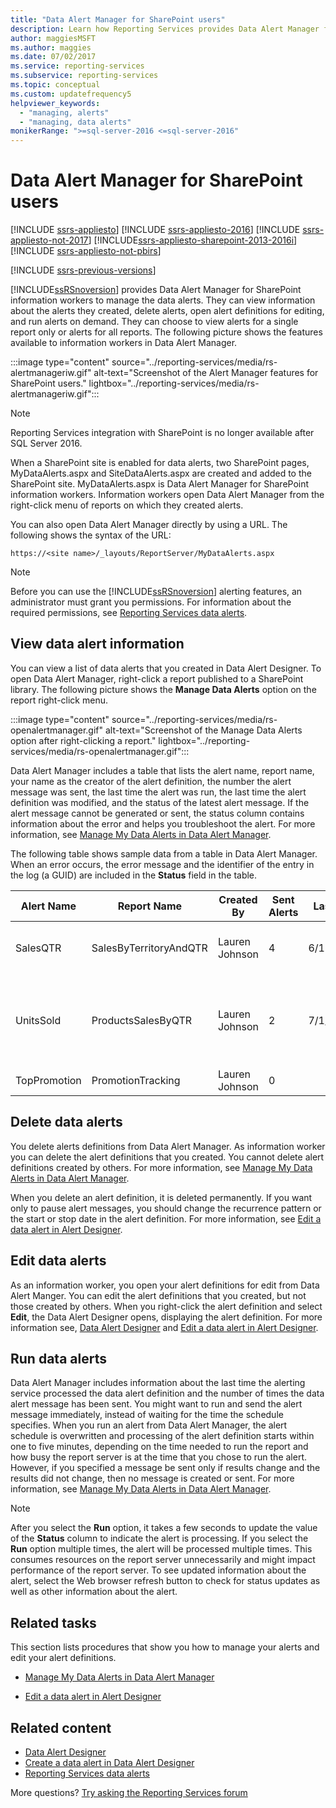 ```yaml
---
title: "Data Alert Manager for SharePoint users"
description: Learn how Reporting Services provides Data Alert Manager for SharePoint information workers to manage the data alerts.
author: maggiesMSFT
ms.author: maggies
ms.date: 07/02/2017
ms.service: reporting-services
ms.subservice: reporting-services
ms.topic: conceptual
ms.custom: updatefrequency5
helpviewer_keywords:
  - "managing, alerts"
  - "managing, data alerts"
monikerRange: ">=sql-server-2016 <=sql-server-2016"
---
```


# Data Alert Manager for SharePoint users

[!INCLUDE [ssrs-appliesto](../includes/ssrs-appliesto.md)] [!INCLUDE [ssrs-appliesto-2016](../includes/ssrs-appliesto-2016.md)] [!INCLUDE [ssrs-appliesto-not-2017](../includes/ssrs-appliesto-not-2017.md)] [!INCLUDE[ssrs-appliesto-sharepoint-2013-2016i](../includes/ssrs-appliesto-sharepoint-2013-2016.md)] [!INCLUDE [ssrs-appliesto-not-pbirs](../includes/ssrs-appliesto-not-pbirs.md)]

[!INCLUDE [ssrs-previous-versions](../includes/ssrs-previous-versions.md)]

[!INCLUDE[ssRSnoversion](../includes/ssrsnoversion-md.md)] provides Data Alert Manager for SharePoint information workers to manage the data alerts. They can view information about the alerts they created, delete alerts, open alert definitions for editing, and run alerts on demand. They can choose to view alerts for a single report only or alerts for all reports. The following picture shows the features available to information workers in Data Alert Manager.

:::image type="content" source="../reporting-services/media/rs-alertmanageriw.gif" alt-text="Screenshot of the Alert Manager features for SharePoint users." lightbox="../reporting-services/media/rs-alertmanageriw.gif":::

> [!NOTE]
> Reporting Services integration with SharePoint is no longer available after SQL Server 2016.

When a SharePoint site is enabled for data alerts, two SharePoint pages, MyDataAlerts.aspx and SiteDataAlerts.aspx are created and added to the SharePoint site. MyDataAlerts.aspx is Data Alert Manager for SharePoint information workers. Information workers open Data Alert Manager from the right-click menu of reports on which they created alerts.  

 You can also open Data Alert Manager directly by using a URL. The following shows the syntax of the URL:  
  
 `https://<site name>/_layouts/ReportServer/MyDataAlerts.aspx`  
  
> [!NOTE]  
>  Before you can use the [!INCLUDE[ssRSnoversion](../includes/ssrsnoversion-md.md)] alerting features, an administrator must grant you permissions. For information about the required permissions, see [Reporting Services data alerts](../reporting-services/reporting-services-data-alerts.md).  
  
##  <a name="ViewingAlerts"></a> View data alert information  
 You can view a list of data alerts that you created in Data Alert Designer. To open Data Alert Manager, right-click a report published to a SharePoint library. The following picture shows the **Manage Data Alerts** option on the report right-click menu.  

:::image type="content" source="../reporting-services/media/rs-openalertmanager.gif" alt-text="Screenshot of the Manage Data Alerts option after right-clicking a report." lightbox="../reporting-services/media/rs-openalertmanager.gif":::
  
 Data Alert Manager includes a table that lists the alert name, report name, your name as the creator of the alert definition, the number the alert message was sent, the last time the alert was run, the last time the alert definition was modified, and the status of the latest alert message. If the alert message cannot be generated or sent, the status column contains information about the error and helps you troubleshoot the alert. For more information, see [Manage My Data Alerts in Data Alert Manager](../reporting-services/manage-my-data-alerts-in-data-alert-manager.md).  
  
 The following table shows sample data from a table in Data Alert Manager. When an error occurs, the error message and the identifier of the entry in the log (a GUID) are included in the **Status** field in the table.  
  
|Alert Name|Report Name|Created By|Sent Alerts|Last Run|Last Modified|Status|  
|----------------|-----------------|----------------|-----------------|--------------|-------------------|------------|  
|SalesQTR|SalesByTerritoryAndQTR|Lauren Johnson|4|6/12/2011|6/1/2011|Last alert ran successfully and alert was sent.|  
|UnitsSold|ProductsSalesByQTR|Lauren Johnson|2|7/1/2011|6/28/2011|Last alert ran successfully, but the data was unchanged and no alert was sent.|  
|TopPromotion|PromotionTracking|Lauren Johnson|0||5/23/2011|Alert created.|  
  
  
##  <a name="DeleteAlerts"></a> Delete data alerts  
 You delete alerts definitions from Data Alert Manager. As information worker you can delete the alert definitions that you created. You cannot delete alert definitions created by others. For more information, see [Manage My Data Alerts in Data Alert Manager](../reporting-services/manage-my-data-alerts-in-data-alert-manager.md).  
  
 When you delete an alert definition, it is deleted permanently. If you want only to pause alert messages, you should change the recurrence pattern or the start or stop date in the alert definition. For more information, see [Edit a data alert in Alert Designer](../reporting-services/edit-a-data-alert-in-alert-designer.md).  
  
  
##  <a name="EditAlerts"></a> Edit data alerts  
 As an information worker, you open your alert definitions for edit from Data Alert Manger. You can edit the alert definitions that you created, but not those created by others. When you right-click the alert definition and select **Edit**, the Data Alert Designer opens, displaying the alert definition. For more information see, [Data Alert Designer](../reporting-services/data-alert-designer.md) and [Edit a data alert in Alert Designer](../reporting-services/edit-a-data-alert-in-alert-designer.md).  
  
  
##  <a name="RunAlerts"></a> Run data alerts  
 Data Alert Manager includes information about the last time the alerting service processed the data alert definition and the number of times the data alert message has been sent. You might want to run and send the alert message immediately, instead of waiting for the time the schedule specifies. When you run an alert from Data Alert Manager, the alert schedule is overwritten and processing of the alert definition starts within one to five minutes, depending on the time needed to run the report and how busy the report server is at the time that you chose to run the alert. However, if you specified a message be sent only if results change and the results did not change, then no message is created or sent. For more information, see [Manage My Data Alerts in Data Alert Manager](../reporting-services/manage-my-data-alerts-in-data-alert-manager.md).  
  
> [!NOTE]  
>  After you select the **Run**  option, it takes a few seconds to update the value of the **Status** column to indicate the alert is processing. If you select the **Run**  option multiple times, the alert will be processed multiple times. This consumes resources on the report server unnecessarily and might impact performance of the report server. To see updated information about the alert, select the Web browser refresh button to check for status updates as well as other information about the alert.  
  
  
##  <a name="HowTo"></a> Related tasks  
 This section lists procedures that show you how to manage your alerts and edit your alert definitions.  
  
-   [Manage My Data Alerts in Data Alert Manager](../reporting-services/manage-my-data-alerts-in-data-alert-manager.md)  
  
-   [Edit a data alert in Alert Designer](../reporting-services/edit-a-data-alert-in-alert-designer.md)  


## Related content

- [Data Alert Designer](../reporting-services/data-alert-designer.md)   
- [Create a data alert in Data Alert Designer](../reporting-services/create-a-data-alert-in-data-alert-designer.md)   
- [Reporting Services data alerts](../reporting-services/reporting-services-data-alerts.md)  

More questions? [Try asking the Reporting Services forum](https://go.microsoft.com/fwlink/?LinkId=620231)
